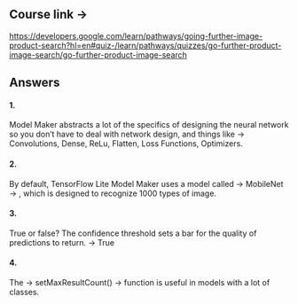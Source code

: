 ## Course link ->

https://developers.google.com/learn/pathways/going-further-image-product-search?hl=en#quiz-/learn/pathways/quizzes/go-further-product-image-search/go-further-product-image-search

## Answers

#### 1.

Model Maker abstracts a lot of the specifics of designing the neural network so you don’t have to deal with network design, and things like ->
Convolutions, Dense, ReLu, Flatten, Loss Functions, Optimizers.

#### 2.

By default, TensorFlow Lite Model Maker uses a model called -> MobileNet -> , which is designed to recognize 1000 types of image.

#### 3.

True or false? The confidence threshold sets a bar for the quality of predictions to return. -> True

#### 4.

The -> setMaxResultCount() -> function is useful in models with a lot of classes.
